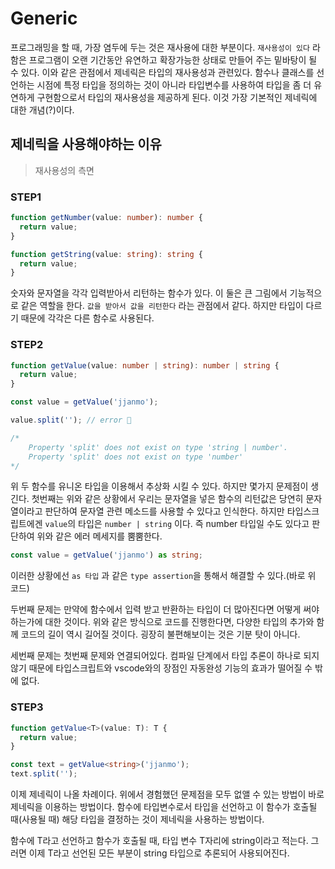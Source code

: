 # Generic

프로그래밍을 할 때, 가장 염두에 두는 것은 재사용에 대한 부분이다. `재사용성이 있다` 라 함은 프로그램이 오랜 기간동안 유연하고 확장가능한 상태로 만들어 주는 밑바탕이 될 수 있다. 이와 같은 관점에서 제네릭은 타입의 재사용성과 관련있다. 함수나 클래스를 선언하는 시점에 특정 타입을 정의하는 것이 아니라 타입변수를 사용하여 타입을 좀 더 유연하게 구현함으로서 타입의 재사용성을 제공하게 된다. 이것 가장 기본적인 제네릭에 대한 개념(?)이다.

## 제네릭을 사용해야하는 이유

> 재사용성의 측면

### STEP1

```ts
function getNumber(value: number): number {
  return value;
}

function getString(value: string): string {
  return value;
}
```

숫자와 문자열을 각각 입력받아서 리턴하는 함수가 있다. 이 둘은 큰 그림에서 기능적으로 같은 역할을 한다. `값을 받아서 값을 리턴한다` 라는 관점에서 같다. 하지만 타입이 다르기 때문에 각각은 다른 함수로 사용된다.

### STEP2

```ts
function getValue(value: number | string): number | string {
  return value;
}

const value = getValue('jjanmo');

value.split(''); // error 🤯

/*
    Property 'split' does not exist on type 'string | number'.
    Property 'split' does not exist on type 'number'
*/
```

위 두 함수를 유니온 타입을 이용해서 추상화 시킬 수 있다. 하지만 몇가지 문제점이 생긴다. 첫번째는 위와 같은 상황에서 우리는 문자열을 넣은 함수의 리턴값은 당연히 문자열이라고 판단하여 문자열 관련 메소드를 사용할 수 있다고 인식한다. 하지만 타입스크립트에겐 `value`의 타입은 `number | string` 이다. 즉 number 타입일 수도 있다고 판단하여 위와 같은 에러 메세지를 뿜뿜한다.

```ts
const value = getValue('jjanmo') as string;
```

이러한 상황에선 `as 타입` 과 같은 `type assertion`을 통해서 해결할 수 있다.(바로 위 코드)

두번째 문제는 만약에 함수에서 입력 받고 반환하는 타입이 더 많아진다면 어떻게 써야하는가에 대한 것이다. 위와 같은 방식으로 코드를 진행한다면, 다양한 타입의 추가와 함께 코드의 길이 역시 길어질 것이다. 굉장히 불편해보이는 것은 기분 탓이 아니다.

세번째 문제는 첫번째 문제와 연결되어있다. 컴파일 단계에서 타입 추론이 하나로 되지 않기 때문에 타입스크립트와 vscode와의 장점인 자동완성 기능의 효과가 떨어질 수 밖에 없다.

### STEP3

```ts
function getValue<T>(value: T): T {
  return value;
}

const text = getValue<string>('jjanmo');
text.split('');
```

이제 제네릭이 나올 차례이다. 위에서 경험했던 문제점을 모두 없앨 수 있는 방법이 바로 제네릭을 이용하는 방법이다. 함수에 타입변수로서 타입을 선언하고 이 함수가 호출될 때(사용될 때) 해당 타입을 결정하는 것이 제네릭을 사용하는 방법이다.

함수에 T라고 선언하고 함수가 호출될 때, 타입 변수 T자리에 string이라고 적는다. 그러면 이제 T라고 선언된 모든 부분이 string 타입으로 추론되어 사용되어진다.
